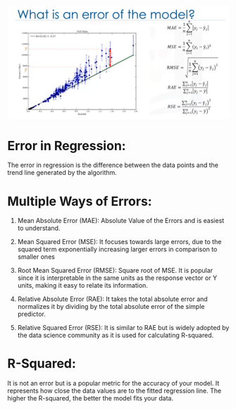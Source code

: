 ![Final Image](10-Error_of_the_Model.png) 
# Error in Regression:
  The error in regression is the difference between the data points and the trend line generated by the algorithm.

# Multiple Ways of Errors:

1. Mean Absolute Error (MAE):
Absolute Value of the Errors and is easiest to understand.

2. Mean Squared Error (MSE):
It focuses towards large errors, due to the squared term exponentially increasing larger errors in comparison to smaller ones

3. Root Mean Squared Error (RMSE):
Square root of MSE. It is popular since it is interpretable in the same units as the response vector or Y units, making it easy to relate its information.

4. Relative Absolute Error (RAE):
It takes the total absolute error and normalizes it by dividing by the total absolute error of the simple predictor.

5. Relative Squared Error (RSE):
It is similar to RAE but is widely adopted by the data science community as it is used for calculating R-squared.


# R-Squared:
It is not an error but is a popular metric for the accuracy of your model. It represents how close the data values are to the fitted regression line. The higher the R-squared, the better the model fits your data.
